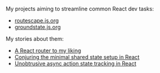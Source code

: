 My projects aiming to streamline common React dev tasks:

- [routescape.js.org](https://routescape.js.org)
- [groundstate.js.org](https://groundstate.js.org)

My stories about them:

- [A React router to my liking](https://axtk.github.io/x/routescape)
- [Conjuring the minimal shared state setup in React](https://axtk.github.io/x/groundstate)
- [Unobtrusive async action state tracking in React](https://axtk.github.io/x/transient_state)
